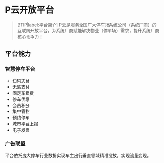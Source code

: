 # P云开放平台

> [!TIP|label:平台简介]
> P云是服务全国广大停车场系统公司（系统厂商）的互联网开放平台，为系统厂商赋能解决物业（停车场）需求，提升系统厂商核心竞争力！

## 平台能力

### 智慧停车平台
- 扫码支付
- 无感支付
- 固定车续费
- 停车优惠
- 会员积分
- 集中管控
- 预约停车
- 城市平台上报
- 电子发票

### 广告联盟
平台依托庞大停车行业数据实现车主出行垂直领域精准投放，实现流量变现。
